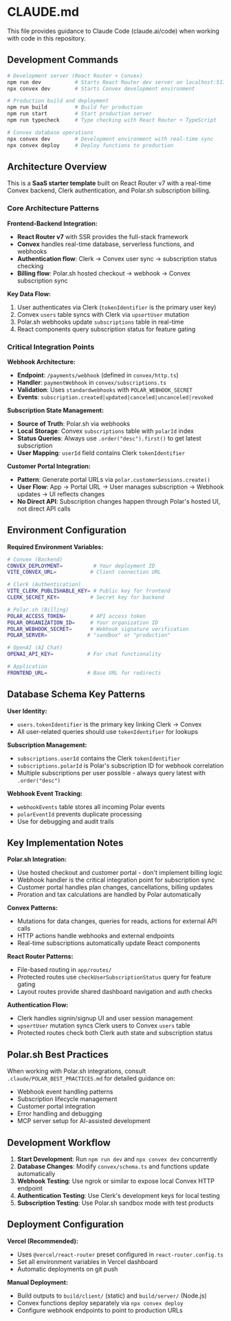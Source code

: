 # CLAUDE.md

This file provides guidance to Claude Code (claude.ai/code) when working with code in this repository.

## Development Commands

```bash
# Development server (React Router + Convex)
npm run dev           # Starts React Router dev server on localhost:5173
npx convex dev        # Starts Convex development environment

# Production build and deployment
npm run build         # Build for production
npm run start         # Start production server
npm run typecheck     # Type checking with React Router + TypeScript

# Convex database operations  
npx convex dev        # Development environment with real-time sync
npx convex deploy     # Deploy functions to production
```

## Architecture Overview

This is a **SaaS starter template** built on React Router v7 with a real-time Convex backend, Clerk authentication, and Polar.sh subscription billing.

### Core Architecture Patterns

**Frontend-Backend Integration:**
- **React Router v7** with SSR provides the full-stack framework
- **Convex** handles real-time database, serverless functions, and webhooks  
- **Authentication flow**: Clerk → Convex user sync → subscription status checking
- **Billing flow**: Polar.sh hosted checkout → webhook → Convex subscription sync

**Key Data Flow:**
1. User authenticates via Clerk (`tokenIdentifier` is the primary user key)
2. Convex `users` table syncs with Clerk via `upsertUser` mutation
3. Polar.sh webhooks update `subscriptions` table in real-time
4. React components query subscription status for feature gating

### Critical Integration Points

**Webhook Architecture:**
- **Endpoint**: `/payments/webhook` (defined in `convex/http.ts`)
- **Handler**: `paymentWebhook` in `convex/subscriptions.ts` 
- **Validation**: Uses `standardwebhooks` with `POLAR_WEBHOOK_SECRET`
- **Events**: `subscription.created|updated|canceled|uncanceled|revoked`

**Subscription State Management:**
- **Source of Truth**: Polar.sh via webhooks  
- **Local Storage**: Convex `subscriptions` table with `polarId` index
- **Status Queries**: Always use `.order("desc").first()` to get latest subscription
- **User Mapping**: `userId` field contains Clerk `tokenIdentifier`

**Customer Portal Integration:**
- **Pattern**: Generate portal URLs via `polar.customerSessions.create()`
- **User Flow**: App → Portal URL → User manages subscription → Webhook updates → UI reflects changes
- **No Direct API**: Subscription changes happen through Polar's hosted UI, not direct API calls

## Environment Configuration

**Required Environment Variables:**
```bash
# Convex (Backend)
CONVEX_DEPLOYMENT=          # Your deployment ID  
VITE_CONVEX_URL=           # Client connection URL

# Clerk (Authentication)  
VITE_CLERK_PUBLISHABLE_KEY= # Public key for frontend
CLERK_SECRET_KEY=          # Secret key for backend

# Polar.sh (Billing)
POLAR_ACCESS_TOKEN=        # API access token
POLAR_ORGANIZATION_ID=     # Your organization ID  
POLAR_WEBHOOK_SECRET=      # Webhook signature verification
POLAR_SERVER=             # "sandbox" or "production"

# OpenAI (AI Chat)
OPENAI_API_KEY=           # For chat functionality

# Application
FRONTEND_URL=             # Base URL for redirects
```

## Database Schema Key Patterns

**User Identity:**
- `users.tokenIdentifier` is the primary key linking Clerk → Convex
- All user-related queries should use `tokenIdentifier` for lookups

**Subscription Management:**  
- `subscriptions.userId` contains the Clerk `tokenIdentifier`
- `subscriptions.polarId` is Polar's subscription ID for webhook correlation
- Multiple subscriptions per user possible - always query latest with `.order("desc")`

**Webhook Event Tracking:**
- `webhookEvents` table stores all incoming Polar events
- `polarEventId` prevents duplicate processing
- Use for debugging and audit trails

## Key Implementation Notes

**Polar.sh Integration:**
- Use hosted checkout and customer portal - don't implement billing logic
- Webhook handler is the critical integration point for subscription sync
- Customer portal handles plan changes, cancellations, billing updates
- Proration and tax calculations are handled by Polar automatically

**Convex Patterns:**
- Mutations for data changes, queries for reads, actions for external API calls
- HTTP actions handle webhooks and external endpoints
- Real-time subscriptions automatically update React components

**React Router Patterns:**
- File-based routing in `app/routes/`
- Protected routes use `checkUserSubscriptionStatus` query for feature gating
- Layout routes provide shared dashboard navigation and auth checks

**Authentication Flow:**
- Clerk handles signin/signup UI and user session management
- `upsertUser` mutation syncs Clerk users to Convex `users` table
- Protected routes check both Clerk auth state and subscription status

## Polar.sh Best Practices

When working with Polar.sh integrations, consult `.claude/POLAR_BEST_PRACTICES.md` for detailed guidance on:
- Webhook event handling patterns
- Subscription lifecycle management  
- Customer portal integration
- Error handling and debugging
- MCP server setup for AI-assisted development

## Development Workflow

1. **Start Development**: Run `npm run dev` and `npx convex dev` concurrently
2. **Database Changes**: Modify `convex/schema.ts` and functions update automatically  
3. **Webhook Testing**: Use ngrok or similar to expose local Convex HTTP endpoint
4. **Authentication Testing**: Use Clerk's development keys for local testing
5. **Subscription Testing**: Use Polar.sh sandbox mode with test products

## Deployment Configuration

**Vercel (Recommended):**
- Uses `@vercel/react-router` preset configured in `react-router.config.ts`
- Set all environment variables in Vercel dashboard
- Automatic deployments on git push

**Manual Deployment:**
- Build outputs to `build/client/` (static) and `build/server/` (Node.js)
- Convex functions deploy separately via `npx convex deploy`
- Configure webhook endpoints to point to production URLs